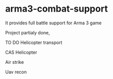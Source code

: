 # arma3-combat-support
It provides full battle support for Arma 3 game

Project partialy done,



TO DO
Helicopter transport

CAS Helicopter

Air strike

Uav recon

